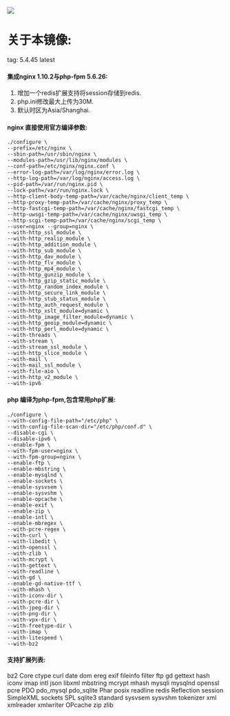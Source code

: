 [![](https://images.microbadger.com/badges/image/qq58945591/nginx_php-fpm.svg)](https://microbadger.com/images/qq58945591/nginx_php-fpm "Get your own image badge on microbadger.com")

# 关于本镜像:
tag:
5.4.45
latest

#### 集成nginx 1.10.2与php-fpm 5.6.26:
1. 增加一个redis扩展支持将session存储到redis.
2. php.ini修改最大上传为30M.
3. 默认时区为Asia/Shanghai.

#### nginx 直接使用官方编译参数:

```
./configure \
--prefix=/etc/nginx \
--sbin-path=/usr/sbin/nginx \
--modules-path=/usr/lib/nginx/modules \
--conf-path=/etc/nginx/nginx.conf \
--error-log-path=/var/log/nginx/error.log \
--http-log-path=/var/log/nginx/access.log \
--pid-path=/var/run/nginx.pid \
--lock-path=/var/run/nginx.lock \
--http-client-body-temp-path=/var/cache/nginx/client_temp \
--http-proxy-temp-path=/var/cache/nginx/proxy_temp \
--http-fastcgi-temp-path=/var/cache/nginx/fastcgi_temp \
--http-uwsgi-temp-path=/var/cache/nginx/uwsgi_temp \
--http-scgi-temp-path=/var/cache/nginx/scgi_temp \
--user=nginx --group=nginx \
--with-http_ssl_module \
--with-http_realip_module \
--with-http_addition_module \
--with-http_sub_module \
--with-http_dav_module \
--with-http_flv_module \
--with-http_mp4_module \
--with-http_gunzip_module \
--with-http_gzip_static_module \
--with-http_random_index_module \
--with-http_secure_link_module \
--with-http_stub_status_module \
--with-http_auth_request_module \
--with-http_xslt_module=dynamic \
--with-http_image_filter_module=dynamic \
--with-http_geoip_module=dynamic \
--with-http_perl_module=dynamic \
--with-threads \
--with-stream \
--with-stream_ssl_module \
--with-http_slice_module \
--with-mail \
--with-mail_ssl_module \
--with-file-aio \
--with-http_v2_module \
--with-ipv6
```

#### php 编译为php-fpm,包含常用php扩展:

```
./configure \
--with-config-file-path="/etc/php" \
--with-config-file-scan-dir="/etc/php/conf.d" \
--disable-cgi \
--disable-ipv6 \
--enable-fpm \
--with-fpm-user=nginx \
--with-fpm-group=nginx \
--enable-ftp \
--enable-mbstring \
--enable-mysqlnd \
--enable-sockets \
--enable-sysvsem \
--enable-sysvshm \
--enable-opcache \
--enable-exif \
--enable-zip \
--enable-intl \
--enable-mbregex \
--with-pcre-regex \
--with-curl \
--with-libedit \
--with-openssl \
--with-zlib \
--with-mcrypt \
--with-gettext \
--with-readline \
--with-gd \
--enable-gd-native-ttf \
--with-mhash \
--with-iconv-dir \
--with-pcre-dir \
--with-jpeg-dir \
--with-png-dir \
--with-vpx-dir \
--with-freetype-dir \
--with-imap \
--with-litespeed \
--with-bz2 
```
#### 支持扩展列表:

bz2 Core ctype curl date dom ereg exif fileinfo filter ftp gd gettext hash iconv imap intl json libxml mbstring mcrypt mhash mysqli mysqlnd openssl pcre PDO pdo_mysql pdo_sqlite Phar posix readline redis Reflection session SimpleXML sockets SPL sqlite3 standard sysvsem sysvshm tokenizer xml xmlreader xmlwriter OPcache zip zlib


